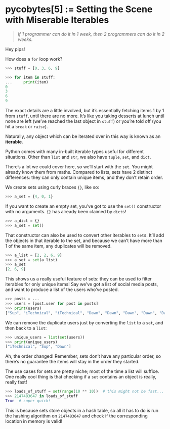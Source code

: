 # pycobytes[5] := Setting the Scene with Miserable Iterables
<!-- #SQUARK live!
| dest = 5
| title = "Setting the Scene with Miserable Iterables"
| index = 05
| shard = sets
| date = 2024 September 14
-->

> *If 1 programmer can do it in 1 week, then 2 programmers can do it in 2 weeks.*

Hey pips!

How does a `for` loop work?

```py
>>> stuff = [0, 3, 6, 9]

>>> for item in stuff:
...     print(item)
0
3
6
9
```

The exact details are a little involved, but it’s essentially fetching items 1 by 1 from `stuff`, until there are no more. It’s like you taking desserts at lunch until none are left (we’ve reached the last object in `stuff`) or you’re told off (you hit a `break` or `raise`).

Naturally, any object which can be iterated over in this way is known as an **iterable**.

Python comes with many in-built iterable types useful for different situations. Other than `list` and `str`, we also have `tuple`, `set`, and `dict`.

There’s a lot we could cover here, so we’ll start with the `set`. You might already know them from maths. Compared to lists, sets have 2 distinct differences: they can only contain unique items, and they don’t retain order.

We create sets using curly braces `{}`, like so:

```py
>>> a_set = {4, 0, 1}
```

If you want to create an empty set, you’ve got to use the `set()` constructor with no arguments. `{}` has already been claimed by `dict`s!

```py
>>> a_dict = {}
>>> a_set = set()
```

That constructor can also be used to convert other iterables to `set`s. It’ll add the objects in that iterable to the set, and because we can’t have more than 1 of the same item, any duplicates will be removed.

```py
>>> a_list = [2, 2, 6, 9]
>>> a_set = set(a_list)
>>> a_set
{2, 6, 9}
```

This shows us a really useful feature of sets: they can be used to filter iterables for only unique items! Say we’ve got a list of social media posts, and want to produce a list of the users who’ve posted. 

```py
>>> posts = ...
>>> users = [post.user for post in posts]
>>> print(users)
["Sup", "iTechnical", "iTechnical", "Dawn", "Dawn", "Dawn", "Dawn", "Dawn"]
```

We can remove the duplicate users just by converting the `list` to a `set`, and then back to a `list`:

```py
>>> unique_users = list(set(users))
>>> print(unique_users)
["iTechnical", "Sup", "Dawn"]
```

Ah, the order changed! Remember, sets don’t have any particular order, so there’s no guarantee the items will stay in the order they started.

The use cases for sets are pretty niche; most of the time a list will suffice. One really cool thing is that checking if a `set` contains an object is really, really fast!

```py
>>> loads_of_stuff = set(range(10 ** 10))  # this might not be fast...
>>> 2147483647 in loads_of_stuff
True  # super quick!
```

This is because sets store objects in a hash table, so all it has to do is run the hashing algorithm on `2147483647` and check if the corresponding location in memory is valid!
